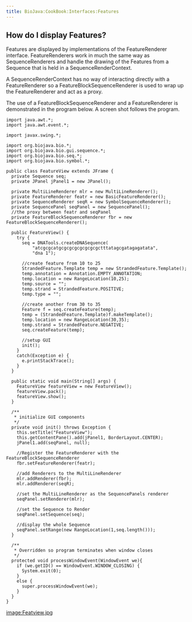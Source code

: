 ```yaml
---
title: BioJava:CookBook:Interfaces:Features
---
```


How do I display Features?
--------------------------

Features are displayed by implementations of the FeatureRenderer
interface. FeatureRenderers work in much the same way as
SequenceRenderers and handle the drawing of the Features from a Sequence
that is held in a SequenceRenderContext.

A SequenceRenderContext has no way of interacting directly with a
FeatureRenderer so a FeatureBlockSequenceRenderer is used to wrap up the
FeatureRenderer and act as a proxy.

The use of a FeatureBlockSequenceRenderer and a FeatureRenderer is
demonstrated in the program below. A screen shot follows the program.

    import java.awt.*;
    import java.awt.event.*;

    import javax.swing.*;

    import org.biojava.bio.*;
    import org.biojava.bio.gui.sequence.*;
    import org.biojava.bio.seq.*;
    import org.biojava.bio.symbol.*;

    public class FeatureView extends JFrame {
      private Sequence seq;
      private JPanel jPanel1 = new JPanel();

      private MultiLineRenderer mlr = new MultiLineRenderer();
      private FeatureRenderer featr = new BasicFeatureRenderer();
      private SequenceRenderer seqR = new SymbolSequenceRenderer();
      private SequencePanel seqPanel = new SequencePanel();
      //the proxy between featr and seqPanel
      private FeatureBlockSequenceRenderer fbr = new FeatureBlockSequenceRenderer();

      public FeatureView() {
        try {
          seq = DNATools.createDNASequence(
              "atcgcgcatgcgcgcgcgcgcgcgctttatagcgatagagatata",
              "dna 1");

          //create feature from 10 to 25
          StrandedFeature.Template temp = new StrandedFeature.Template();
          temp.annotation = Annotation.EMPTY_ANNOTATION;
          temp.location = new RangeLocation(10,25);
          temp.source = "";
          temp.strand = StrandedFeature.POSITIVE;
          temp.type = "";

          //create another from 30 to 35
          Feature f = seq.createFeature(temp);
          temp = (StrandedFeature.Template)f.makeTemplate();
          temp.location = new RangeLocation(30,35);
          temp.strand = StrandedFeature.NEGATIVE;
          seq.createFeature(temp);

          //setup GUI
          init();
        }
        catch(Exception e) {
          e.printStackTrace();
        }
      }

      public static void main(String[] args) {
        FeatureView featureView = new FeatureView();
        featureView.pack();
        featureView.show();
      }

      /**
       * initialize GUI components
       */
      private void init() throws Exception {
        this.setTitle("FeatureView");
        this.getContentPane().add(jPanel1, BorderLayout.CENTER);
        jPanel1.add(seqPanel, null);

        //Register the FeatureRenderer with the FeatureBlockSequenceRenderer
        fbr.setFeatureRenderer(featr);

        //add Renderers to the MultiLineRenderer
        mlr.addRenderer(fbr);
        mlr.addRenderer(seqR);

        //set the MultiLineRenderer as the SequencePanels renderer
        seqPanel.setRenderer(mlr);

        //set the Sequence to Render
        seqPanel.setSequence(seq);

        //display the whole Sequence
        seqPanel.setRange(new RangeLocation(1,seq.length()));
      }

      /**
       * Overridden so program terminates when window closes
       */
      protected void processWindowEvent(WindowEvent we){
        if (we.getID() == WindowEvent.WINDOW_CLOSING) {
          System.exit(0);
        }
        else {
          super.processWindowEvent(we);
        }
      }
    }

<image:Featview.jpg>
